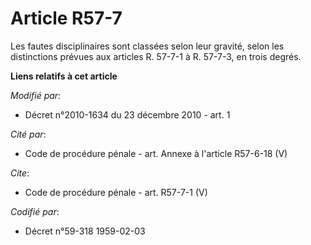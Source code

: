 # Article R57-7

Les fautes disciplinaires sont classées selon leur gravité, selon les distinctions prévues aux articles R. 57-7-1 à R.
57-7-3, en trois degrés.

**Liens relatifs à cet article**

_Modifié par_:

  - Décret n°2010-1634 du 23 décembre 2010 - art. 1

_Cité par_:

  - Code de procédure pénale - art. Annexe à l'article R57-6-18 (V)

_Cite_:

  - Code de procédure pénale - art. R57-7-1 (V)

_Codifié par_:

  - Décret n°59-318 1959-02-03
